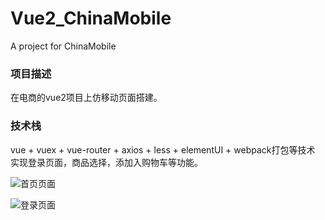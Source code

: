 # Vue2_ChinaMobile
A project for ChinaMobile

### 项目描述
在电商的vue2项目上仿移动页面搭建。

### 技术栈
vue + vuex + vue-router + axios + less + elementUI + webpack打包等技术
实现登录页面，商品选择，添加入购物车等功能。

![首页页面](https://s2.loli.net/2022/07/06/NTAzuoP6xJm8Z7S.png)

![登录页面](https://s2.loli.net/2022/07/06/YFbRsW5BKuZvyPG.png)